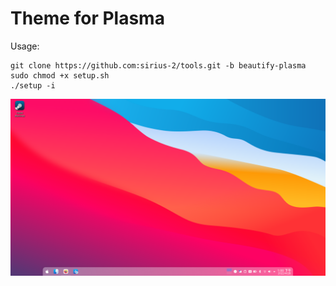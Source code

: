 # Theme for Plasma
Usage:
```
git clone https://github.com:sirius-2/tools.git -b beautify-plasma
sudo chmod +x setup.sh
./setup -i
```

![Preview](./Preview.png)

